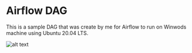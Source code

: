 # Airflow DAG

This is a sample DAG that was create by me for Airflow to run on Winwods machine using Ubuntu 20.04 LTS.

![alt text](https://github.com/Denjaa/covid-dag/blob/master/DAGs-Airflow.gif)
